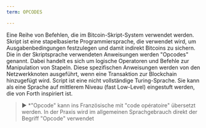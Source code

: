 ```yaml
---
term: OPCODES

---
```

Eine Reihe von Befehlen, die im Bitcoin-Skript-System verwendet werden. Skript ist eine stapelbasierte Programmiersprache, die verwendet wird, um Ausgabenbedingungen festzulegen und damit indirekt Bitcoins zu sichern. Die in der Skriptsprache verwendeten Anweisungen werden "Opcodes" genannt. Dabei handelt es sich um logische Operatoren und Befehle zur Manipulation von Stapeln. Diese spezifischen Anweisungen werden von den Netzwerkknoten ausgeführt, wenn eine Transaktion zur Blockchain hinzugefügt wird. Script ist eine nicht vollständige Turing-Sprache. Sie kann als eine Sprache auf mittlerem Niveau (fast Low-Level) eingestuft werden, die von Forth inspiriert ist.

> ► *"Opcode" kann ins Französische mit "code opératoire" übersetzt werden. In der Praxis wird im allgemeinen Sprachgebrauch direkt der Begriff "Opcode" verwendet